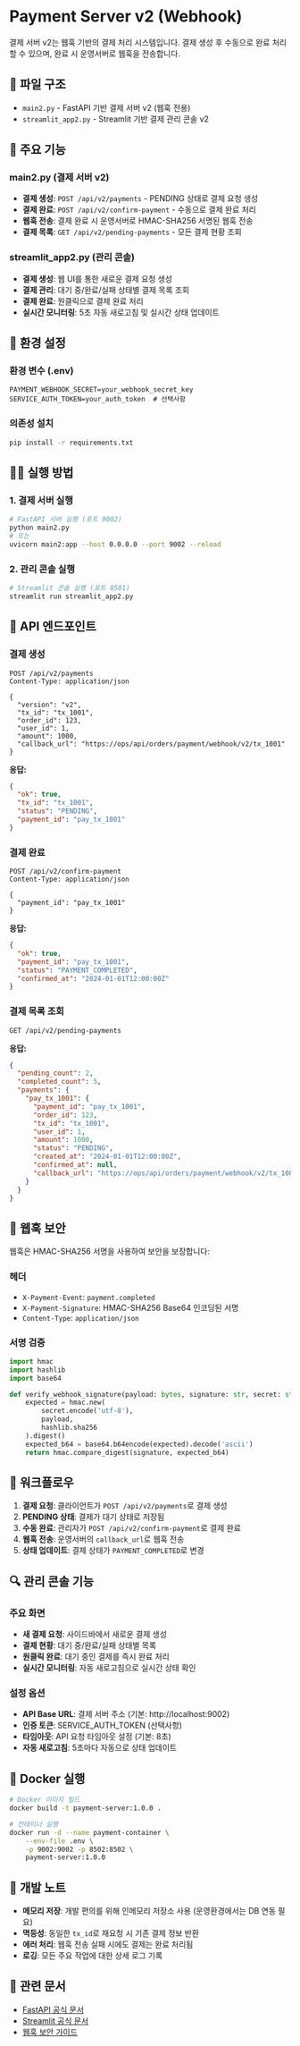 # Payment Server v2 (Webhook)

결제 서버 v2는 웹훅 기반의 결제 처리 시스템입니다. 결제 생성 후 수동으로 완료 처리할 수 있으며, 완료 시 운영서버로 웹훅을 전송합니다.

## 📁 파일 구조

- `main2.py` - FastAPI 기반 결제 서버 v2 (웹훅 전용)
- `streamlit_app2.py` - Streamlit 기반 결제 관리 콘솔 v2

## 🚀 주요 기능

### main2.py (결제 서버 v2)
- **결제 생성**: `POST /api/v2/payments` - PENDING 상태로 결제 요청 생성
- **결제 완료**: `POST /api/v2/confirm-payment` - 수동으로 결제 완료 처리
- **웹훅 전송**: 결제 완료 시 운영서버로 HMAC-SHA256 서명된 웹훅 전송
- **결제 목록**: `GET /api/v2/pending-payments` - 모든 결제 현황 조회

### streamlit_app2.py (관리 콘솔)
- **결제 생성**: 웹 UI를 통한 새로운 결제 요청 생성
- **결제 관리**: 대기 중/완료/실패 상태별 결제 목록 조회
- **결제 완료**: 원클릭으로 결제 완료 처리
- **실시간 모니터링**: 5초 자동 새로고침 및 실시간 상태 업데이트

## 🔧 환경 설정

### 환경 변수 (.env)
```env
PAYMENT_WEBHOOK_SECRET=your_webhook_secret_key
SERVICE_AUTH_TOKEN=your_auth_token  # 선택사항
```

### 의존성 설치
```bash
pip install -r requirements.txt
```

## 🏃‍♂️ 실행 방법

### 1. 결제 서버 실행
```bash
# FastAPI 서버 실행 (포트 9002)
python main2.py
# 또는
uvicorn main2:app --host 0.0.0.0 --port 9002 --reload
```

### 2. 관리 콘솔 실행
```bash
# Streamlit 콘솔 실행 (포트 8501)
streamlit run streamlit_app2.py
```

## 📡 API 엔드포인트

### 결제 생성
```http
POST /api/v2/payments
Content-Type: application/json

{
  "version": "v2",
  "tx_id": "tx_1001",
  "order_id": 123,
  "user_id": 1,
  "amount": 1000,
  "callback_url": "https://ops/api/orders/payment/webhook/v2/tx_1001"
}
```

**응답:**
```json
{
  "ok": true,
  "tx_id": "tx_1001",
  "status": "PENDING",
  "payment_id": "pay_tx_1001"
}
```

### 결제 완료
```http
POST /api/v2/confirm-payment
Content-Type: application/json

{
  "payment_id": "pay_tx_1001"
}
```

**응답:**
```json
{
  "ok": true,
  "payment_id": "pay_tx_1001",
  "status": "PAYMENT_COMPLETED",
  "confirmed_at": "2024-01-01T12:00:00Z"
}
```

### 결제 목록 조회
```http
GET /api/v2/pending-payments
```

**응답:**
```json
{
  "pending_count": 2,
  "completed_count": 5,
  "payments": {
    "pay_tx_1001": {
      "payment_id": "pay_tx_1001",
      "order_id": 123,
      "tx_id": "tx_1001",
      "user_id": 1,
      "amount": 1000,
      "status": "PENDING",
      "created_at": "2024-01-01T12:00:00Z",
      "confirmed_at": null,
      "callback_url": "https://ops/api/orders/payment/webhook/v2/tx_1001"
    }
  }
}
```

## 🔐 웹훅 보안

웹훅은 HMAC-SHA256 서명을 사용하여 보안을 보장합니다:

### 헤더
- `X-Payment-Event`: `payment.completed`
- `X-Payment-Signature`: HMAC-SHA256 Base64 인코딩된 서명
- `Content-Type`: `application/json`

### 서명 검증
```python
import hmac
import hashlib
import base64

def verify_webhook_signature(payload: bytes, signature: str, secret: str) -> bool:
    expected = hmac.new(
        secret.encode('utf-8'), 
        payload, 
        hashlib.sha256
    ).digest()
    expected_b64 = base64.b64encode(expected).decode('ascii')
    return hmac.compare_digest(signature, expected_b64)
```

## 🎯 워크플로우

1. **결제 요청**: 클라이언트가 `POST /api/v2/payments`로 결제 생성
2. **PENDING 상태**: 결제가 대기 상태로 저장됨
3. **수동 완료**: 관리자가 `POST /api/v2/confirm-payment`로 결제 완료
4. **웹훅 전송**: 운영서버의 `callback_url`로 웹훅 전송
5. **상태 업데이트**: 결제 상태가 `PAYMENT_COMPLETED`로 변경

## 🔍 관리 콘솔 기능

### 주요 화면
- **새 결제 요청**: 사이드바에서 새로운 결제 생성
- **결제 현황**: 대기 중/완료/실패 상태별 목록
- **원클릭 완료**: 대기 중인 결제를 즉시 완료 처리
- **실시간 모니터링**: 자동 새로고침으로 실시간 상태 확인

### 설정 옵션
- **API Base URL**: 결제 서버 주소 (기본: http://localhost:9002)
- **인증 토큰**: SERVICE_AUTH_TOKEN (선택사항)
- **타임아웃**: API 요청 타임아웃 설정 (기본: 8초)
- **자동 새로고침**: 5초마다 자동으로 상태 업데이트

## 🐳 Docker 실행

```bash
# Docker 이미지 빌드
docker build -t payment-server:1.0.0 .

# 컨테이너 실행
docker run -d --name payment-container \
    --env-file .env \
    -p 9002:9002 -p 8502:8502 \
    payment-server:1.0.0
```

## 📝 개발 노트

- **메모리 저장**: 개발 편의를 위해 인메모리 저장소 사용 (운영환경에서는 DB 연동 필요)
- **멱등성**: 동일한 `tx_id`로 재요청 시 기존 결제 정보 반환
- **에러 처리**: 웹훅 전송 실패 시에도 결제는 완료 처리됨
- **로깅**: 모든 주요 작업에 대한 상세 로그 기록

## 🔗 관련 문서

- [FastAPI 공식 문서](https://fastapi.tiangolo.com/)
- [Streamlit 공식 문서](https://docs.streamlit.io/)
- [웹훅 보안 가이드](https://en.wikipedia.org/wiki/HMAC)
